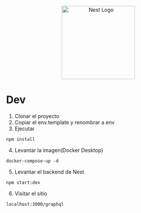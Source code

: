 <p align="center">
  <a href="http://nestjs.com/" target="blank"><img src="https://nestjs.com/img/logo-small.svg" width="200" alt="Nest Logo" /></a>
</p>

# Dev

1. Clonar el proyecto
2. Copiar el env.template y renombrar a env
3. Ejecutar
```
npm install
```
4. Levantar la imagen(Docker Desktop)
```
docker-compose-up -d
```
5. Levantar el backend de Nest
```
npm start:dev
```

6. Visitar el sitio
```
localhost:3000/graphql
```